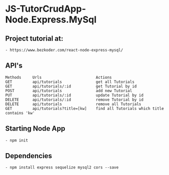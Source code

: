 # JS-TutorCrudApp-Node.Express.MySql

## Project tutorial at:
    - https://www.bezkoder.com/react-node-express-mysql/

## API's    
    Methods	    Urls	                    Actions
    GET	        api/tutorials	            get all Tutorials
    GET	        api/tutorials/:id	        get Tutorial by id
    POST	    api/tutorials	            add new Tutorial
    PUT	        api/tutorials/:id	        update Tutorial by id
    DELETE	    api/tutorials/:id	        remove Tutorial by id
    DELETE	    api/tutorials	            remove all Tutorials
    GET	        api/tutorials?title=[kw]	find all Tutorials which title contains 'kw'

## Starting Node App
    - npm init

## Dependencies
    - npm install express sequelize mysql2 cors --save